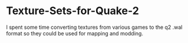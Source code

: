 # Texture-Sets-for-Quake-2
I spent some time converting textures from various games to the q2 .wal format so they could be used for mapping and modding.
